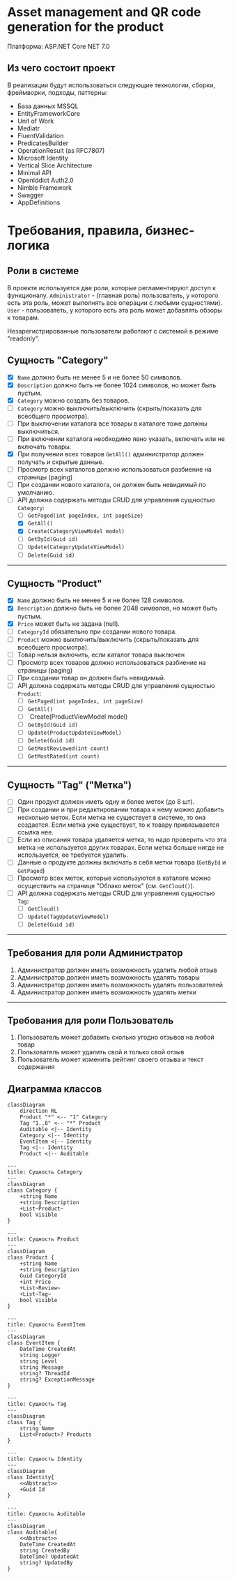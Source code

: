 ﻿# Asset management and QR code generation for the product

Платформа: ASP.NET Core NET 7.0


## Из чего состоит проект

В реализации будут использоваться следующие технологии, сборки, фреймворки, подходы, паттерны:

* База данных MSSQL
* EntityFrameworkCore
* Unit of Work
* Mediatr
* FluentValidation
* PredicatesBuilder
* OperationResult (as RFC7807)
* Microsoft Identity
* Vertical Slice Architecture
* Minimal API
* OpenIddict Auth2.0
* Nimble Framework 
* Swagger
* AppDefinitions

# Требования, правила, бизнес-логика

## Роли в системе

В проекте используется две роли, которые регламентируют доступ к функционалу.
`Administrator` - (главная роль) пользователь, у которого есть эта роль, может выполнять все операции с любыми сущностями).
`User` - пользоватеть, у которого есть эта роль может добавлять обзоры к товарам.

Незарегистрированные пользователи работают с системой в режиме "readonly".

## Сущность "Category"
* [x] `Name` должно быть не менее 5 и не более 50 символов.
* [x] `Description` должно быть не более 1024 символов, но может быть пустым.
* [x] `Category` можно создать без товаров.
* [ ] `Category` можно выключить/выключить (скрыть/показать для всеобщего просмотра).
* [ ] При выключении каталога все товары в каталоге тоже должны выключиться.
* [ ] При включении каталога необходимо явно указать, включать или не включать товары.
* [x] При получении всех товаров `GetAll()` администратор должен получать и скрытые данные.
* [ ] Просмотр всех каталогов должно использоваться разбиение на страницы (paging)
* [ ] При создании нового каталога, он должен быть невидимый по умолчанию.
* [ ] API должна содержать методы CRUD для управления сущностью `Category`:
	* [ ] `GetPaged(int pageIndex, int pageSize)`
	* [x] `GetAll()`
	* [x] `Create(CategoryViewModel model)`
	* [ ] `GetById(Guid id)`
	* [ ] `Update(CategoryUpdateViewModel)`
	* [ ] `Delete(Guid id)`
---
## Сущность "Product"
* [x] `Name` должно быть не менее 5 и не более 128 символов.
* [x] `Description` должно быть не более 2048 символов, но может быть пустым.
* [x] `Price` может быть не задана (null).
* [ ] `CategoryId` обязательно при создании нового товара.
* [ ] `Product` можно выключить/выключить (скрыть/показать для всеобщего просмотра).
* [ ] Товар нельзя включить, если каталог товара выключен
* [ ] Просмотр всех товаров должно использоваться разбиение на страницы (paging)
* [ ] При создании товар он должен быть невидимый.
* [ ] API должна содержать методы CRUD для управления сущностью `Product`:
	* [ ] `GetPaged(int pageIndex, int pageSize)`
	* [ ] `GetAll()`
	* [ ] `Create(ProductViewModel model)
	* [ ] `GetById(Guid id)`
	* [ ] `Update(ProductUpdateViewModel)`
	* [ ] `Delete(Guid id)`
	* [ ] `GetMostReviewed(int count)`
	* [ ] `GetMostRated(int count)`
---

## Сущность "Tag" ("Метка")
* [ ] Один продукт должен иметь одну и более меток (до 8 шт).
* [ ] При создании и при редактировании товара к нему можно добавить несколько меток. Если метка не существует в системе, то она создается. Если метка уже существует, то к товару привязывается ссылка нее.
* [ ] Если из описания товара удаляется метка, то надо проверить что эта метка не используется других товарах. Если метка больше нигде не используется, ее требуется удалить.
* [ ] Данные о продукте должны включать в себя метки товара (`GetById` и `GetPaged`)
* [ ] Просмотр всех меток, которые используются в каталоге можно осуществить на странице "Облако меток" (см. `GetCloud()`).
* [ ] API должна содержать методы CRUD для управления сущностью `Tag`:
	* [ ] `GetCloud()`
	* [ ] `Update(TagUpdateViewModel)`
	* [ ] `Delete(Guid id)`
---

## Требования для роли Администратор

1. Администратор должен иметь возможность удалить любой отзыв
2. Администратор должен иметь возможность удалять товары
3. Администратор должен иметь возможность удалять пользователей
4. Администратор должен иметь возможность удалять метки
---

## Требования для роли Пользователь

1. Пользователь может добавить сколько угодно отзывов на любой товар
2. Пользователь может удалить свой и только свой отзыв
3. Пользователь может изменить рейтинг своего отзыва и текст содержания

## Диаграмма классов

``` mermaid
classDiagram
	direction RL
	Product "*" <-- "1" Category
	Tag "1..8" <-- "*" Product
	Auditable <|-- Identity
	Category <|-- Identity
	EventItem <|-- Identity
	Tag <|-- Identity
	Product <|-- Auditable

```

``` mermaid
---
title: Сущность Category
---
classDiagram
class Category {
	+string Name
	+string Description
	+List~Product~
	bool Visible
}
```

``` mermaid
---
title: Сущность Product
---
classDiagram
class Product {
	+string Name
	+string Description
	Guid CategoryId
	+int Price
	+List~Review~
	+List~Tag~
	bool Visible
}
```

``` mermaid
---
title: Сущность EventItem
---
classDiagram
class EventItem {
	DateTime CreatedAt
	string Logger
	string Level
	string Message
	string? ThreadId
	string? ExceptionMessage
}
```

``` mermaid
---
title: Сущность Tag
---
classDiagram
class Tag {
	string Name
	List<Product>? Products
}
```

``` mermaid
---
title: Сущность Identity
---
classDiagram
class Identity{
	<<Abstract>>
	+Guid Id
}
```

``` mermaid
---
title: Сущность Auditable
---
classDiagram
class Auditable{
	<<Abstract>>
	DateTime CreatedAt
	string CreatedBy
	DateTime? UpdatedAt
	string? UpdatedBy
}
```


